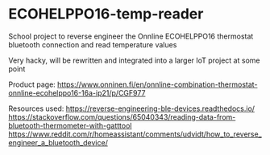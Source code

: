 # ECOHELPPO16-temp-reader

School project to reverse engineer the Onnline ECOHELPPO16 thermostat bluetooth connection and read temperature values

Very hacky, will be rewritten and integrated into a larger IoT project at some point

Product page: https://www.onninen.fi/en/onnline-combination-thermostat-onnline-ecohelppo16-16a-ip21/p/CGF977

Resources used:
https://reverse-engineering-ble-devices.readthedocs.io/
https://stackoverflow.com/questions/65040343/reading-data-from-bluetooth-thermometer-with-gatttool
https://www.reddit.com/r/homeassistant/comments/udvidt/how_to_reverse_engineer_a_bluetooth_device/
